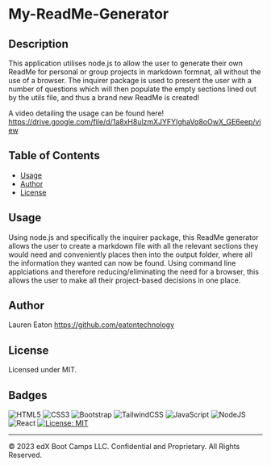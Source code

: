 # My-ReadMe-Generator

## Description 

This application utilises node.js to allow the user to generate their own ReadMe for personal or group projects in markdown formnat, all without the use of a browser. The inquirer package is used to present the user with a number of questions which will then populate the empty sections lined out by the utils file, and thus a brand new ReadMe is created!

A video detailing the usage can be found here!
https://drive.google.com/file/d/1a8xH8ulzmXJYFYIghaVq8oOwX_GE6eep/view


## Table of Contents 

* [Usage](#usage)
* [Author](#author)
* [License](#license)

## Usage 

Using node.js and specifically the inquirer package, this ReadMe generator allows the user to create a markdown file with all the relevant sections they would need and conveniently places then into the output folder, where all the information they wanted can now be found. Using command line applciations and therefore reducing/eliminating the need for a browser, this allows the user to make all their project-based decisions in one place.

## Author

Lauren Eaton
https://github.com/eatontechnology

## License

Licensed under MIT.

## Badges

![HTML5](https://img.shields.io/badge/html5-%23E34F26.svg?style=for-the-badge&logo=html5&logoColor=white)
![CSS3](https://img.shields.io/badge/css3-%231572B6.svg?style=for-the-badge&logo=css3&logoColor=white)
![Bootstrap](https://img.shields.io/badge/bootstrap-%238511FA.svg?style=for-the-badge&logo=bootstrap&logoColor=white)
![TailwindCSS](https://img.shields.io/badge/tailwindcss-%2338B2AC.svg?style=for-the-badge&logo=tailwind-css&logoColor=white)
![JavaScript](https://img.shields.io/badge/javascript-%23323330.svg?style=for-the-badge&logo=javascript&logoColor=%23F7DF1E)
![NodeJS](https://img.shields.io/badge/node.js-6DA55F?style=for-the-badge&logo=node.js&logoColor=white)
![React](https://img.shields.io/badge/react-%2320232a.svg?style=for-the-badge&logo=react&logoColor=%2361DAFB)
[![License: MIT](https://img.shields.io/badge/License-MIT-yellow.svg)](https://opensource.org/licenses/MIT)


---

© 2023 edX Boot Camps LLC. Confidential and Proprietary. All Rights Reserved.
